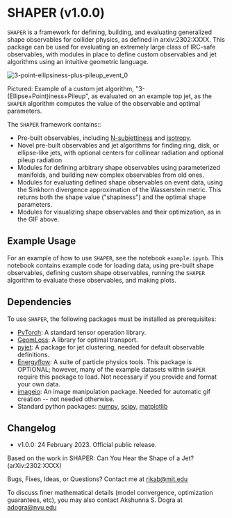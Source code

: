 # SHAPER (v1.0.0)

`SHAPER` is a framework for defining, building, and evaluating generalized shape observables for collider physics, as defined in arxiv:2302:XXXX. This package can be used for evaluating an extremely large class of IRC-safe observables, with modules in place to define custom observables and jet algorithms using an intuitive geometric language. 

![3-point-ellipsiness-plus-pileup_event_0](https://user-images.githubusercontent.com/78619093/221254441-36b3bcc4-65fc-4211-aaef-2332c5dd893e.gif)

Pictured: Example of a custom jet algorithm, "3-(Ellipse+Point)iness+Pileup", as evaluated on an example top jet, as the `SHAPER` algorithm computes the value of the observable and optimal parameters.


 The `SHAPER` framework contains::
 * Pre-built observables, including [N-subjettiness](https://inspirehep.net/literature/876746) and [isotropy](https://inspirehep.net/literature/1791220).
 * Novel pre-built observables and jet algorithms for finding ring, disk, or ellipse-like jets, with optional centers for collinear radiation and optional pileup radiation
 * Modules for defining arbitrary shape observables using parameterized manifolds, and building new complex observables from old ones.
 * Modules for evaluating defined shape observables on event data, using the Sinkhorn divergence approximation of the Wasserstein metric. This returns both the shape value ("shapiness") and the optimal shape parameters.
 * Modules for visualizing shape observables and their optimization, as in the GIF above.

## Example Usage

For an example of how to use `SHAPER`, see the notebook `example.ipynb`. This notebook contains example code for loading data, using pre-built shape observables, defining custom shape observables, running the `SHAPER` algorithm to evaluate these observables, and making plots.

## Dependencies

To use `SHAPER`, the following packages must be installed as prerequisites:
* [PyTorch](https://github.com/pytorch/pytorch): A standard tensor operation library.
* [GeomLoss](https://www.kernel-operations.io/geomloss/): A library for optimal transport.
* [pyjet](https://github.com/scikit-hep/pyjet): A package for jet clustering, needed for default observable definitions.
* [Energyflow](https://energyflow.network/): A suite of particle physics tools. This package is OPTIONAL; however, many of the example datasets within `SHAPER` require this package to load. Not necessary if you provide and format your own data.
* [imageio](https://pypi.org/project/imageio/): An image manipulation package. Needed for automatic gif creation -- not needed otherwise.
* Standard python packages: [numpy](https://numpy.org/), [scipy](https://scipy.org/), [matplotlib](https://matplotlib.org/)


## Changelog

* v1.0.0: 24 February 2023. Official public release.

Based on the work in SHAPER: Can You Hear the Shape of a Jet? (arXiv:2302:XXXX)

Bugs, Fixes, Ideas, or Questions? Contact me at rikab@mit.edu

To discuss finer mathematical details (model convergence, optimization guarantees, etc), you may also contact Akshunna S. Dogra at adogra@nyu.edu
